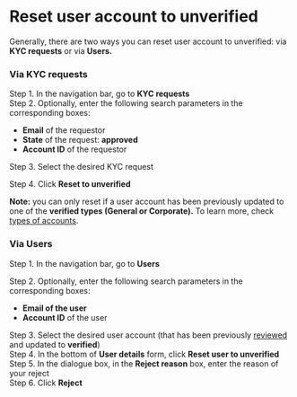 # Reset user account to unverified

Generally, there are two ways you can reset user account to unverified: via **KYC requests** or via **Users.**

### Via KYC requests

Step 1. In the navigation bar, go to **KYC requests**  
Step 2. Optionally, enter the following search parameters in the corresponding boxes:

* **Email** of the requestor
* **State** of the request: **approved**
* **Account ID** of the requestor  

Step 3. Select the desired KYC request

Step 4. Click **Reset to unverified**

**Note:** you can only reset if a user account has been previously updated to one of the **verified types \(General or Corporate\).** To learn more, check [types of accounts](../../user-guide/types-of-accounts/overview.md).

### Via Users

Step 1. In the navigation bar, go to **Users**

Step 2. Optionally, enter the following search parameters in the corresponding boxes:

* **Email of the user**
* **Account ID** of the user

Step 3. Select the desired user account \(that has been previously [reviewed](review-the-kyc-request.md) and updated to **verified**\)  
Step 4. In the bottom of **User details** form, click **Reset user to unverified**  
Step 5. In the dialogue box, in the **Reject reason** box, enter the reason of your reject  
Step 6. Click **Reject**

